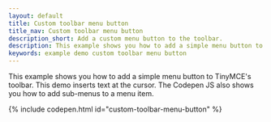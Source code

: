 ```yaml
---
layout: default
title: Custom toolbar menu button
title_nav: Custom toolbar menu button
description_short: Add a custom menu button to the toolbar.
description: This example shows you how to add a simple menu button to TinyMCE's toolbar.
keywords: example demo custom toolbar menu button
---
```


This example shows you how to add a simple menu button to TinyMCE's toolbar. This demo inserts text at the cursor. The Codepen JS also shows you how to add sub-menus to a menu item.

{% include codepen.html id="custom-toolbar-menu-button" %}
